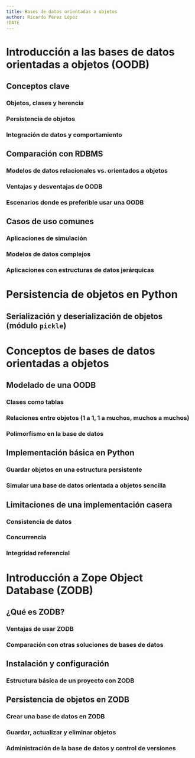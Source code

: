 ```yaml
---
title: Bases de datos orientadas a objetos
author: Ricardo Pérez López
!DATE
---
```


# Introducción a las bases de datos orientadas a objetos (OODB)

## Conceptos clave

### Objetos, clases y herencia

### Persistencia de objetos

### Integración de datos y comportamiento

## Comparación con RDBMS

### Modelos de datos relacionales vs. orientados a objetos

### Ventajas y desventajas de OODB

### Escenarios donde es preferible usar una OODB

## Casos de uso comunes

### Aplicaciones de simulación

### Modelos de datos complejos

### Aplicaciones con estructuras de datos jerárquicas

# Persistencia de objetos en Python

## Serialización y deserialización de objetos (módulo `pickle`)

# Conceptos de bases de datos orientadas a objetos

## Modelado de una OODB

### Clases como tablas

### Relaciones entre objetos (1 a 1, 1 a muchos, muchos a muchos)

### Polimorfismo en la base de datos

## Implementación básica en Python

### Guardar objetos en una estructura persistente

### Simular una base de datos orientada a objetos sencilla

## Limitaciones de una implementación casera

### Consistencia de datos

### Concurrencia

### Integridad referencial

# Introducción a Zope Object Database (ZODB)

## ¿Qué es ZODB?

### Ventajas de usar ZODB

### Comparación con otras soluciones de bases de datos

## Instalación y configuración

### Estructura básica de un proyecto con ZODB

## Persistencia de objetos en ZODB

### Crear una base de datos en ZODB

### Guardar, actualizar y eliminar objetos

### Administración de la base de datos y control de versiones
